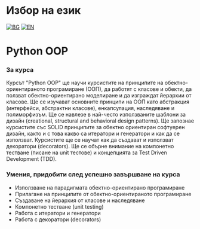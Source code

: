 # Избор на език

[![BG](https://img.shields.io/badge/LANG-BG-red.svg)](https://github.com/Ivan-Plamenov/MyCourses/blob/main/Python_Web_Developer/04_Python_OOP/README.bg.md)
[![EN](https://img.shields.io/badge/LANG-EN-blue.svg)](https://github.com/Ivan-Plamenov/MyCourses/blob/main/Python_Web_Developer/04_Python_OOP/README.md)

# Python OOP

### За курса

Курсът "Python OOP" ще научи курсистите на принципите на обектно-ориентираното програмиране (ООП), да работят с класове и обекти, да ползват обектно-ориентирано моделиране и да изграждат йерархии от 
класове. Ще се изучават основните принципи на ООП като абстракция (интерфейси, абстрактни класове), енкапсулация, наследяване и полиморфизъм. Ще се навлезе в най-често използваните шаблони за дизайн 
(creational, structural and behavioral design patterns). Ще запознае курсистите със SOLID принципите за обектно ориентиран софтуерен дизайн, както и с това какво са итератори и генератори и как да се 
използват. Курсистите ще се научат как да създават и използват декоратори (decorators). Ще се обърне внимание на компонетно тестване (писане на unit тестове) и концепцията за Test Driven Development (TDD).

### Умения, придобити след успешно завършване на курса

- Използване на парадигмата обектно-ориентирано програмиране
- Прилагане на принципите от обектно-ориентираното програмиране
- Създаване на йерархия от класове и наследяване
- Компонетно тестване (unit testing)
- Работа с итератори и генератори
- Работа с декоратори (decorators)
